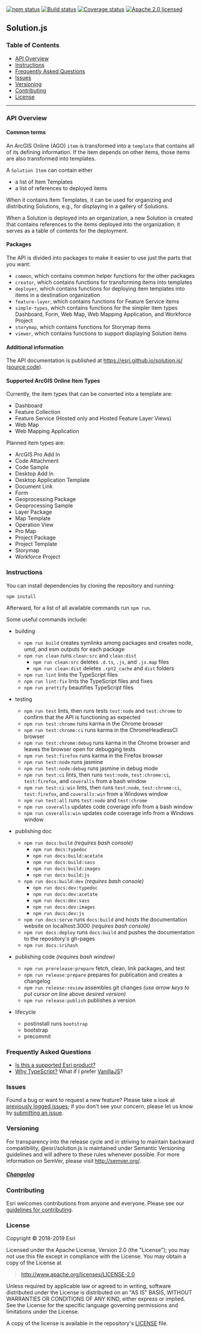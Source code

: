 [![npm status][npm-img]][npm-url]
[![Build status][travis-img]][travis-url]
[![Coverage status][coverage-img]][coverage-url]
[![Apache 2.0 licensed][license-img]][license-url]

[npm-img]: https://www.npmjs.com/package/@esri/solution-common
[npm-url]: https://img.shields.io/npm/v/@esri/solution-common.svg?style=round-square&color=blue
[travis-img]: https://img.shields.io/travis/Esri/solution.js/develop.svg
[travis-url]: https://travis-ci.org/Esri/solution.js
[coverage-img]: https://coveralls.io/repos/github/Esri/solution.js/badge.svg
[coverage-url]: https://coveralls.io/github/Esri/solution.js
[license-img]: https://img.shields.io/badge/license-Apache%202.0-blue.svg
[license-url]: #license

## Solution.js

### Table of Contents

- [API Overview](#api-overview)
- [Instructions](#instructions)
- [Frequently Asked Questions](#frequently-asked-questions)
- [Issues](#issues)
- [Versioning](#versioning)
- [Contributing](#contributing)
- [License](#license)

---

### API Overview

#### Common terms

An ArcGIS Online (AGO) `item` is transformed into a `template` that contains all of its defining information. If the item depends on other items, those items are also transformed into templates.

A `Solution Item` can contain either

* a list of Item Templates
* a list of references to deployed items

When it contains Item Templates, it can be used for organizing and distributing Solutions, e.g., for displaying in a gallery of Solutions.

When a Solution is deployed into an organization, a new Solution is created that contains references to the items deployed into the organization; it serves as a table of contents for the deployment.

#### Packages

The API is divided into packages to make it easier to use just the parts that you want:

* `common`, which contains common helper functions for the other packages
* `creator`, which contains functions for transforming items into templates
* `deployer`, which contains functions for deploying item templates into items in a destination organization
* `feature-layer`, which contains functions for Feature Service items
* `simple-types`, which contains functions for the simpler item types Dashboard, Form, Web Map, Web Mapping Application, and Workforce Project
* `storymap`, which contains functions for Storymap items
* `viewer`, which contains functions to support displaying Solution items

#### Additional information

The API documentation is published at https://esri.github.io/solution.js/ ([source code](./docs/src)).

#### Supported ArcGIS Online Item Types

Currently, the item types that can be converted into a template are:

* Dashboard
* Feature Collection
* Feature Service (Hosted only and Hosted Feature Layer Views)
* Web Map
* Web Mapping Application

Planned item types are:

* ArcGIS Pro Add In
* Code Attachment
* Code Sample
* Desktop Add In
* Desktop Application Template
* Document Link
* Form
* Geoprocessing Package
* Geoprocessing Sample
* Layer Package
* Map Template
* Operation View
* Pro Map
* Project Package
* Project Template
* Storymap
* Workforce Project

### Instructions

You can install dependencies by cloning the repository and running:

```
npm install
```

Afterward, for a list of all available commands run `npm run`.

Some useful commands include:

* building
  * `npm run build` creates symlinks among packages and creates node, umd, and esm outputs for each package
  * `npm run clean` runs `clean:src` and `clean:dist`
    * `npm run clean:src` deletes `.d.ts`, `.js`, and `.js.map` files
    * `npm run clean:dist` deletes `.rpt2_cache` and `dist` folders
  * `npm run lint` lints the TypeScript files
  * `npm run lint:fix` lints the TypeScript files and fixes
  * `npm run prettify` beautifies TypeScript files

* testing
  * `npm run test` lints, then runs tests `test:node` and `test:chrome` to confirm that the API is functioning as expected
  * `npm run test:chrome` runs karma in the Chrome browser
  * `npm run test:chrome:ci` runs karma in the ChromeHeadlessCI browser
  * `npm run test:chrome:debug` runs karma in the Chrome browser and leaves the browser open for debugging tests
  * `npm run test:firefox` runs karma in the Firefox browser
  * `npm run test:node` runs jasmine
  * `npm run test:node:debug` runs jasmine in debug mode
  * `npm run test:ci` lints, then runs `test:node`, `test:chrome:ci`, `test:firefox`, and `coveralls` from a bash window
  * `npm run test:ci:win` lints, then runs `test:node`, `test:chrome:ci`, `test:firefox`, and `coveralls:win` from a Windows window
  * `npm run test:all` runs `test:node` and `test:chrome`
  * `npm run coveralls` updates code coverage info from a bash window
  * `npm run coveralls:win` updates code coverage info from a Windows window

* publishing doc
  * `npm run docs:build` _(requires bash console)_
    * `npm run docs:typedoc`
    * `npm run docs:build:acetate`
    * `npm run docs:build:sass`
    * `npm run docs:build:images`
    * `npm run docs:build:js`
  * `npm run docs:build:dev` _(requires bash console)_
    * `npm run docs:dev:typedoc`
    * `npm run docs:dev:acetate`
    * `npm run docs:dev:sass`
    * `npm run docs:dev:images`
    * `npm run docs:dev:js`
  * `npm run docs:serve` runs `docs:build` and hosts the documentation website on localhost:3000 _(requires bash console)_
  * `npm run docs:deploy` runs `docs:build` and pushes the documentation to the repository's gh-pages
  * `npm run docs:srihash`

* publishing code _(requires bash window)_
  * `npm run prerelease:prepare` fetch, clean, link packages, and test
  * `npm run release:prepare` prepares for publication and creates a changelog
  * `npm run release:review` assembles git changes _(use arrow keys to put cursor on line_ above _desired version)_
  * `npm run release:publish` publishes a version

* lifecycle
  * postinstall runs `bootstrap`
  * bootstrap
  * precommit



### Frequently Asked Questions

* [Is this a supported Esri product?](docs/FAQ.md#is-this-a-supported-esri-product)
* [Why TypeScript?](docs/FAQ.md#why-typescript) What if I prefer [VanillaJS](https://stackoverflow.com/questions/20435653/what-is-vanillajs)?

### Issues

Found a bug or want to request a new feature? Please take a look at [previously logged issues](https://github.com/Esri/solution.js/issues);
if you don't see your concern, please let us know by [submitting an issue](https://github.com/Esri/solution.js/issues/new).

### Versioning

For transparency into the release cycle and in striving to maintain backward compatibility, @esri/solution.js is maintained
under Semantic Versioning guidelines and will adhere to these rules whenever possible.
For more information on SemVer, please visit <http://semver.org/>.

##### [Changelog](https://github.com/Esri/solution.js/blob/develop/CHANGELOG.md)
### Contributing

Esri welcomes contributions from anyone and everyone. Please see our [guidelines for contributing](CONTRIBUTING.md).

### License

Copyright &copy; 2018-2019 Esri

Licensed under the Apache License, Version 2.0 (the "License");
you may not use this file except in compliance with the License.
You may obtain a copy of the License at

> http://www.apache.org/licenses/LICENSE-2.0

Unless required by applicable law or agreed to in writing, software
distributed under the License is distributed on an "AS IS" BASIS,
WITHOUT WARRANTIES OR CONDITIONS OF ANY KIND, either express or implied.
See the License for the specific language governing permissions and
limitations under the License.

A copy of the license is available in the repository's [LICENSE](./LICENSE) file.
